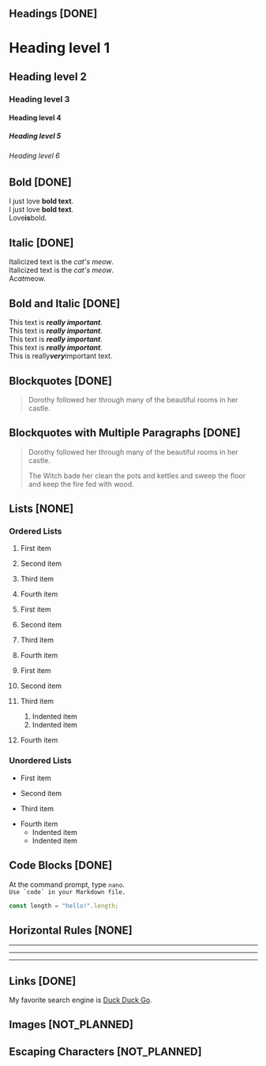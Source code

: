 <!-- https://www.markdownguide.org/basic-syntax/ -->
## Headings [DONE]

# Heading level 1
## Heading level 2
### Heading level 3
#### Heading level 4
##### Heading level 5
###### Heading level 6


## Bold [DONE]

I just love **bold text**.  
I just love __bold text__.  
Love**is**bold.  


## Italic [DONE]

Italicized text is the *cat's meow*.  
Italicized text is the _cat's meow_.  
A*cat*meow.  


## Bold and Italic [DONE]

This text is ***really important***.  
This text is ___really important___.  
This text is __*really important*__.  
This text is **_really important_**.  
This is really***very***important text.  


## Blockquotes [DONE]

> Dorothy followed her through many of the beautiful rooms in her castle.


## Blockquotes with Multiple Paragraphs [DONE]
> Dorothy followed her through many of the beautiful rooms in her castle.
>
> The Witch bade her clean the pots and kettles and sweep the floor and keep the fire fed with wood.


## Lists [NONE]

### Ordered Lists

1. First item
2. Second item
3. Third item
4. Fourth item 

1. First item
1. Second item
1. Third item
1. Fourth item 

1. First item
2. Second item
3. Third item
    1. Indented item
    2. Indented item
4. Fourth item 

### Unordered Lists

- First item
* Second item
+ Third item
- Fourth item 
  - Indented item
  - Indented item


## Code Blocks [DONE]

At the command prompt, type `nano`.  
``Use `code` in your Markdown file.``  
```js
const length = "hello!".length;
```


## Horizontal Rules [NONE]

***
---
_________________


## Links [DONE]

My favorite search engine is [Duck Duck Go](https://duckduckgo.com).  


## Images [NOT_PLANNED]


## Escaping Characters [NOT_PLANNED]

